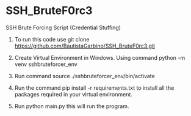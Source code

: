 # SSH_BruteF0rc3
SSH Brute Forcing Script (Credential Stuffing)

1. To run this code use git clone https://github.com/BautistaGarbino/SSH_BruteF0rc3.git

2. Create Virtual Environment in Windows. Using command python -m venv sshbruteforcer_env

3. Run command source ./sshbruteforcer_env/bin/activate

4. Run the command pip install -r requirements.txt to install all the packages required in your virtual environment.

5. Run python main.py this will run the program.

